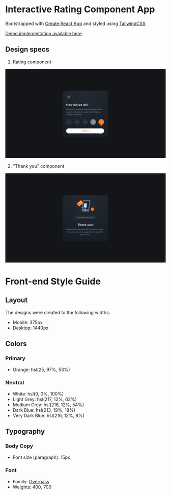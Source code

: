 # Interactive Rating Component App

Bootstrapped with [Create React App][react] and styled using [TailwindCSS][tailwind]

[Demo implementation available here][demo]

## Design specs

1. Rating component

![desktop design](design/active-states.jpg)

2. "Thank you" component

![thank you component](design/desktop-thank-you-state.jpg)

# Front-end Style Guide

## Layout

The designs were created to the following widths:

- Mobile: 375px
- Desktop: 1440px

## Colors

### Primary

- Orange: hsl(25, 97%, 53%)

### Neutral

- White: hsl(0, 0%, 100%)
- Light Grey: hsl(217, 12%, 63%)
- Medium Grey: hsl(216, 12%, 54%)
- Dark Blue: hsl(213, 19%, 18%)
- Very Dark Blue: hsl(216, 12%, 8%)

## Typography

### Body Copy

- Font size (paragraph): 15px

### Font

- Family: [Overpass](https://fonts.google.com/specimen/Overpass)
- Weights: 400, 700


[LINK SECTION]: <> (🤙 To stay clean 🧹 )
[tailwind]: https://tailwindcss.com/
[react]: https://reactjs.org/
[demo]: https://frontend-mentor-interactive-rating-component.vercel.app/
